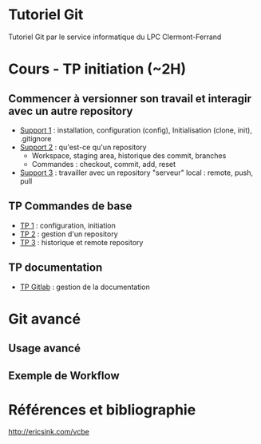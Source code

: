 # Tutoriel Git

Tutoriel Git par le service informatique du LPC Clermont-Ferrand

# Cours - TP initiation (~2H)

## Commencer à versionner son travail et interagir avec un autre repository

- [Support 1](http://go-talks.appspot.com/github.com/clr-info/tuto-git/initiation/1-config-install-init.slide) : installation, configuration (config), Initialisation (clone, init), .gitignore
- [Support 2](http://go-talks.appspot.com/github.com/clr-info/tuto-git/initiation/2-repository.slide#1) : qu'est-ce qu'un repository
  - Workspace, staging area, historique des commit, branches
  - Commandes : checkout, commit, add, reset
- [Support 3](http://go-talks.appspot.com/github.com/clr-info/tuto-git/initiation/3-annuler-des-modifications.slide#1) : travailler avec un repository "serveur" local : remote, push, pull

## TP Commandes de base

- [TP 1](http://go-talks.appspot.com/github.com/clr-info/tuto-git/initiation/exercices/1-config-install-init-exo.slide#1) : configuration, initiation
- [TP 2](http://go-talks.appspot.com/github.com/clr-info/tuto-git/initiation/exercices/2-repository-exo.slide#1) : gestion d'un repository
- [TP 3](http://go-talks.appspot.com/github.com/clr-info/tuto-git/initiation/exercices/3-undo-et-remote-exo.slide#1) : historique et remote repository

## TP documentation

- [TP Gitlab](http://go-talks.appspot.com/github.com/clr-info/tuto-git/initiation/exercices/gitlab/1-gitlab-pour-doc.slide#1) : gestion de la documentation

# Git avancé

## Usage avancé

## Exemple de Workflow

# Références et bibliographie

http://ericsink.com/vcbe
